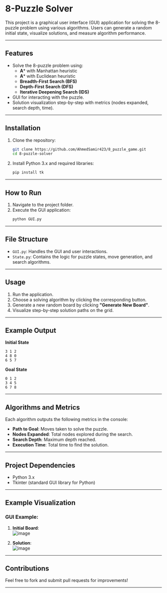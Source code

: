 
# 8-Puzzle Solver

This project is a graphical user interface (GUI) application for solving the 8-puzzle problem using various algorithms. Users can generate a random initial state, visualize solutions, and measure algorithm performance.

---

## Features
- Solve the 8-puzzle problem using:
  - **A*** with Manhattan heuristic
  - **A*** with Euclidean heuristic
  - **Breadth-First Search (BFS)**
  - **Depth-First Search (DFS)**
  - **Iterative Deepening Search (IDS)**
- GUI for interacting with the puzzle.
- Solution visualization step-by-step with metrics (nodes expanded, search depth, time).

---

## Installation

1. Clone the repository:
   ```bash
   git clone https://github.com/AhmedSamir423/8_puzzle_game.git
   cd 8-puzzle-solver
   ```

2. Install Python 3.x and required libraries:
   ```bash
   pip install tk
   ```

---

## How to Run
1. Navigate to the project folder.
2. Execute the GUI application:
   ```bash
   python GUI.py
   ```

---

## File Structure
- `GUI.py`: Handles the GUI and user interactions.
- `State.py`: Contains the logic for puzzle states, move generation, and search algorithms.

---

## Usage
1. Run the application.
2. Choose a solving algorithm by clicking the corresponding button.
3. Generate a new random board by clicking **"Generate New Board"**.
4. Visualize step-by-step solution paths on the grid.

---

## Example Output
**Initial State**  
```
3 1 2
4 8 0
6 5 7
```

**Goal State**  
```
0 1 2
3 4 5
6 7 8
```

---

## Algorithms and Metrics
Each algorithm outputs the following metrics in the console:
- **Path to Goal**: Moves taken to solve the puzzle.
- **Nodes Expanded**: Total nodes explored during the search.
- **Search Depth**: Maximum depth reached.
- **Execution Time**: Total time to find the solution.

---

## Project Dependencies
- Python 3.x
- Tkinter (standard GUI library for Python)

---

## Example Visualization

### GUI Example:

1. **Initial Board**:  
   ![image](https://github.com/user-attachments/assets/c8af9a62-b045-4e64-9a51-e907230b1526)
 

2. **Solution**:  
   ![image](https://github.com/user-attachments/assets/8996d453-37dd-431e-a778-1c529892d8a8)

---

## Contributions
Feel free to fork and submit pull requests for improvements!

---

